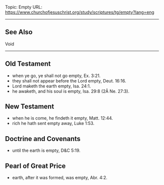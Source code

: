 Topic: Empty
URL: https://www.churchofjesuschrist.org/study/scriptures/tg/empty?lang=eng

---

## See Also

Void

---

## Old Testament

- when ye go, ye shall not go empty, Ex. 3:21.
- they shall not appear before the Lord empty, Deut. 16:16.
- Lord maketh the earth empty, Isa. 24:1.
- he awaketh, and his soul is empty, Isa. 29:8 (2Â Ne. 27:3).

## New Testament

- when he is come, he findeth it empty, Matt. 12:44.
- rich he hath sent empty away, Luke 1:53.

## Doctrine and Covenants

- until the earth is empty, D&C 5:19.

## Pearl of Great Price

- earth, after it was formed, was empty, Abr. 4:2.

